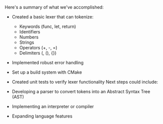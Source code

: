 Here's a summary of what we've accomplished:

* Created a basic lexer that can tokenize:
	+ Keywords (func, let, return)
	+ Identifiers
	+ Numbers
	+ Strings
	+ Operators (+, -, =)
	+ Delimiters (, (), {})
* Implemented robust error handling
* Set up a build system with CMake
* Created unit tests to verify lexer functionality
Next steps could include:

* Developing a parser to convert tokens into an Abstract Syntax Tree (AST)
* Implementing an interpreter or compiler
* Expanding language features